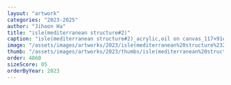 ```yaml
---
layout: "artwork"
categories: "2023-2025"
author: "Jihoon Ha"
title: "isle(mediterranean structure#2)"
caption: "isle(mediterranean structure#2)_acrylic,oil on canvas_117×91㎝_2023"
image: "/assets/images/artworks/2023/isle(mediterranean%20structure%232)%20acrylic%2Coil%20on%20canvas%20117x91cm%202023.jpg"
thumb: "/assets/images/artworks/2023/thumbs/isle(mediterranean%20structure%232)%20acrylic%2Coil%20on%20canvas%20117x91cm%202023.jpg"
order: 4860
sizeScore: 05
orderByYear: 2023
---
```

